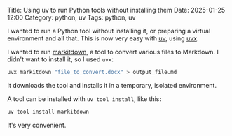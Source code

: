 Title: Using uv to run Python tools without installing them
Date: 2025-01-25 12:00
Category: python, uv
Tags: python, uv

I wanted to run a Python tool without installing it, or preparing a virtual environment
and all that. This is now very easy with [uv](https://github.com/astral-sh/uv), using
[uvx](https://docs.astral.sh/uv/guides/tools/).

I wanted to run [markitdown](https://github.com/microsoft/markitdown), a tool to convert
various files to Markdown. I didn't want to install it, so I used `uvx`:

```bash
uvx markitdown "file_to_convert.docx" > output_file.md
```

It downloads the tool and installs it in a temporary, isolated environment.

A tool can be installed with `uv tool install`, like this:

```bash
uv tool install markitdown
```


It's very convenient.
